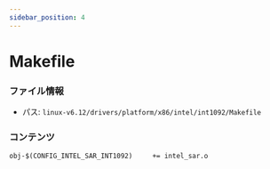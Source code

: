 ```yaml
---
sidebar_position: 4
---
```

# Makefile

### ファイル情報

- パス: `linux-v6.12/drivers/platform/x86/intel/int1092/Makefile`

### コンテンツ

```txt
obj-$(CONFIG_INTEL_SAR_INT1092)		+= intel_sar.o

```

